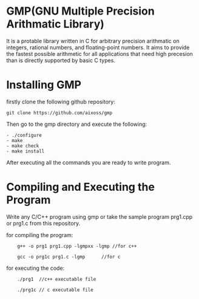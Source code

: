 # GMP(GNU Multiple Precision Arithmatic Library)

It is a protable library written in C for arbitrary precision arithmatic on integers,
rational numbers, and floating-point numbers. It aims to provide the fastest possible 
arithmetic for all applications that need high precesion than is directly supported by
basic C types.

# Installing GMP

firstly clone the following github repository:


	git clone https://github.com/aixoss/gmp


Then go to the gmp directory and execute the following:

	- ./configure
	- make
	- make check
	- make install

After executing all the commands you are ready to write program.

# Compiling and Executing the Program
Write any C/C++ program using gmp or take the sample program prg1.cpp or prg1.c from this repository.

for compiling the program:

		g++ -o prg1 prg1.cpp -lgmpxx -lgmp //for c++
		
		gcc -o prg1c prg1.c -lgmp 	   //for c

for executing the code:

		./prg1	//c++ executable file

		./prg1c // c executable file


